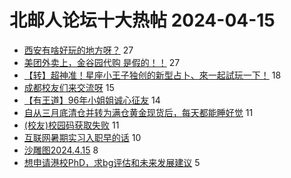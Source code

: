 # 北邮人论坛十大热帖 2024-04-15

- [西安有啥好玩的地方呀？](https://bbs.byr.cn/article/Talking/6415272) 27
- [美团外卖上，金谷园代购 是假的！！](https://bbs.byr.cn/article/Food/525856) 27
- [【转】超神准！星座小王子独创的新型占卜、來一起試玩一下！](https://bbs.byr.cn/article/Constellations/326533) 18
- [成都校友们来交流呀](https://bbs.byr.cn/article/WorkLife/1210167) 15
- [【有王道】96年小姐姐诚心征友](https://bbs.byr.cn/article/Friends/2052278) 14
- [自从三月底清仓并转为满仓黄金现货后，每天都能睡好觉](https://bbs.byr.cn/article/Financial/84183) 11
- [(校友)校园码获取失败](https://bbs.byr.cn/article/CampusCard/23315) 11
- [互联网暑期实习入职早的话](https://bbs.byr.cn/article/Job/2210346) 10
- [沙雕图2024.4.15](https://bbs.byr.cn/article/Picture/3360702) 8
- [想申请港校PhD，求bg评估和未来发展建议](https://bbs.byr.cn/article/GoAbroad/397159) 5


